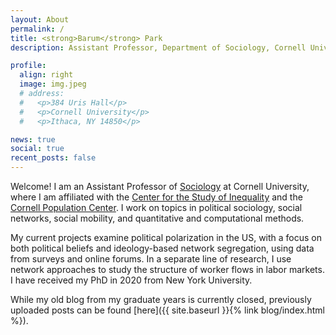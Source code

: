 ```yaml
---
layout: About
permalink: /
title: <strong>Barum</strong> Park
description: Assistant Professor, Department of Sociology, Cornell University

profile:
  align: right
  image: img.jpeg
  # address:
  #   <p>384 Uris Hall</p>
  #   <p>Cornell University</p>
  #   <p>Ithaca, NY 14850</p>

news: true
social: true
recent_posts: false
---
```


Welcome! I am an Assistant Professor of [Sociology](https://sociology.cornell.edu/) at Cornell University, where I am affiliated with the [Center for the Study of Inequality](https://inequality.cornell.edu/) and the [Cornell Population Center](https://cpc.cornell.edu/). I work on topics in political sociology, social networks, social mobility, and quantitative and computational methods.

My current projects examine political polarization in the US, with a focus on both political beliefs and ideology-based network segregation, using data from surveys and online forums. In a separate line of research, I use network approaches to study the structure of worker flows in labor markets. I have received my PhD in 2020 from New York University.

While my old blog from my graduate years is currently closed, previously uploaded posts can be found [here]({{ site.baseurl }}{% link blog/index.html %}).
